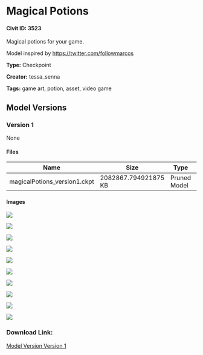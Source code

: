 # Magical Potions

#### Civit ID: 3523

<p>Magical potions for your game.</p><p></p><p>Model inspired by <a target="_blank" rel="ugc" href="https://twitter.com/followmarcos">https://twitter.com/followmarcos</a></p>

**Type:** Checkpoint

**Creator:** tessa_senna

**Tags:** game art, potion, asset, video game

## Model Versions

### Version 1

None

#### Files

| Name | Size | Type | Format | Download Url | AutoV1 | AutoV2 | SHA256 | CRC32 | BLAKE3 |
| --- | --- | --- | --- | --- | --- | --- | --- | --- | --- |
| magicalPotions_version1.ckpt | 2082867.794921875 KB | Pruned Model | PickleTensor | https://civitai.com/api/download/models/3902 | EBD5057F | 87A5814F52 | 87A5814F52CF6B1C7DE860D364990B8E34AFA8CDE0DA3973706D522FEB8DACA9 | BEA22C9C | 47525B98CB3B0B75D1A5F3C2EA033040640CE42CA1B3E55647AA9B7D274D0383 |

#### Images

<p><img src="https://image.civitai.com/xG1nkqKTMzGDvpLrqFT7WA/bbd576ed-7f08-4108-1283-5f4e81c24600/width=450/24856.jpeg" /></p>

<p><img src="https://image.civitai.com/xG1nkqKTMzGDvpLrqFT7WA/0341c54f-3241-498f-ba89-f925f67b0500/width=450/24868.jpeg" /></p>

<p><img src="https://image.civitai.com/xG1nkqKTMzGDvpLrqFT7WA/b07ed372-c59b-4c4c-9517-69303ba2e500/width=450/24867.jpeg" /></p>

<p><img src="https://image.civitai.com/xG1nkqKTMzGDvpLrqFT7WA/3a9ac284-1ee0-484a-86b2-c8f503d61200/width=450/24866.jpeg" /></p>

<p><img src="https://image.civitai.com/xG1nkqKTMzGDvpLrqFT7WA/7bfc4867-3cd4-4354-0a84-8a80efcd3300/width=450/24865.jpeg" /></p>

<p><img src="https://image.civitai.com/xG1nkqKTMzGDvpLrqFT7WA/106140c1-a6f0-4bc9-1304-eb8417a97700/width=450/24864.jpeg" /></p>

<p><img src="https://image.civitai.com/xG1nkqKTMzGDvpLrqFT7WA/a15dbcfe-2948-4c72-90a6-41c53bdd0a00/width=450/24863.jpeg" /></p>

<p><img src="https://image.civitai.com/xG1nkqKTMzGDvpLrqFT7WA/908feb7d-a76f-4731-e39b-cc390a6da900/width=450/24862.jpeg" /></p>

<p><img src="https://image.civitai.com/xG1nkqKTMzGDvpLrqFT7WA/7e54bb45-4527-4e8f-fb39-6ba3150f1600/width=450/24861.jpeg" /></p>

<p><img src="https://image.civitai.com/xG1nkqKTMzGDvpLrqFT7WA/8f5df5ed-080d-49b1-17d8-061429dd9a00/width=450/24860.jpeg" /></p>

### Download Link:

[Model Version Version 1](https://civitai.com/api/download/models/3902)

